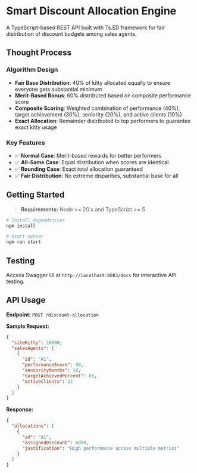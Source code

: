 # Smart Discount Allocation Engine

A TypeScript-based REST API built with Ts.ED framework for fair distribution of discount budgets among sales agents.

## Thought Process

### Algorithm Design
- **Fair Base Distribution**: 40% of kitty allocated equally to ensure everyone gets substantial minimum
- **Merit-Based Bonus**: 60% distributed based on composite performance score
- **Composite Scoring**: Weighted combination of performance (40%), target achievement (30%), seniority (20%), and active clients (10%)
- **Exact Allocation**: Remainder distributed to top performers to guarantee exact kitty usage

### Key Features
- ✅ **Normal Case**: Merit-based rewards for better performers
- ✅ **All-Same Case**: Equal distribution when scores are identical
- ✅ **Rounding Case**: Exact total allocation guaranteed
- ✅ **Fair Distribution**: No extreme disparities, substantial base for all

## Getting Started

> **Requirements:** Node >= 20.x and TypeScript >= 5

```bash
# Install dependencies
npm install

# Start server
npm run start
```

## Testing

Access Swagger UI at `http://localhost:8083/docs` for interactive API testing.

## API Usage

**Endpoint:** `POST /discount-allocation`

**Sample Request:**
```json
{
  "siteKitty": 10000,
  "salesAgents": [
    {
      "id": "A1",
      "performanceScore": 90,
      "seniorityMonths": 18,
      "targetAchievedPercent": 85,
      "activeClients": 12
    }
  ]
}
```

**Response:**
```json
{
  "allocations": [
    {
      "id": "A1",
      "assignedDiscount": 6000,
      "justification": "High performance across multiple metrics"
    }
  ]
}
```

